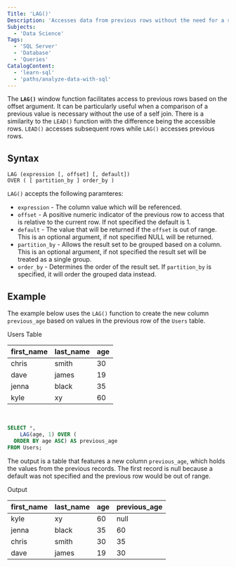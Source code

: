```yaml
---
Title: 'LAG()'
Description: 'Accesses data from previous rows without the need for a self join.'
Subjects:
  - 'Data Science'
Tags:
  - 'SQL Server'
  - 'Database'
  - 'Queries'
CatalogContent:
  - 'learn-sql'
  - 'paths/analyze-data-with-sql'
---
```


The **`LAG()`** window function facilitates access to previous rows based on the offset argument. It can be particularly useful when a comparison of a previous value is necessary without the use of a self join. There is a similarity to the `LEAD()` function with the difference being the accessible rows. `LEAD()` accesses subsequent rows while `LAG()` accesses previous rows.

## Syntax

```pseudo
LAG (expression [, offset] [, default])
OVER ( [ partition_by ] order_by )
```

`LAG()` accepts the following paramteres:

- `expression` - The column value which will be referenced.
- `offset` - A positive numeric indicator of the previous row to access that is relative to the current row. If not specified the default is 1.
- `default` - The value that will be returned if the `offset` is out of range. This is an optional argument, if not specified NULL will be returned.
- `partition_by` - Allows the result set to be grouped based on a column. This is an optional argument, if not specified the result set will be treated as a single group.
- `order_by` - Determines the order of the result set. If `partition_by` is specified, it will order the grouped data instead.

## Example

The example below uses the `LAG()` function to create the new column `previous_age` based on values in the previous row of the `Users` table.

Users Table

| first_name | last_name | age |
| ---------- | --------- | --- |
| chris      | smith     | 30  |
| dave       | james     | 19  |
| jenna      | black     | 35  |
| kyle       | xy        | 60  |

<br>

```sql
SELECT *,
    LAG(age, 1) OVER (
  ORDER BY age ASC) AS previous_age
FROM Users;
```

The output is a table that features a new column `previous_age`, which holds the values from the previous records. The first record is null because a default was not specified and the previous row would be out of range.

Output

| first_name | last_name | age | previous_age |
| ---------- | --------- | --- | ------------ |
| kyle       | xy        | 60  | null         |
| jenna      | black     | 35  | 60           |
| chris      | smith     | 30  | 35           |
| dave       | james     | 19  | 30           |
